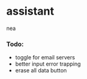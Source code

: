 # assistant
nea

### Todo:
* toggle for email servers
* better input error trapping
* erase all data button